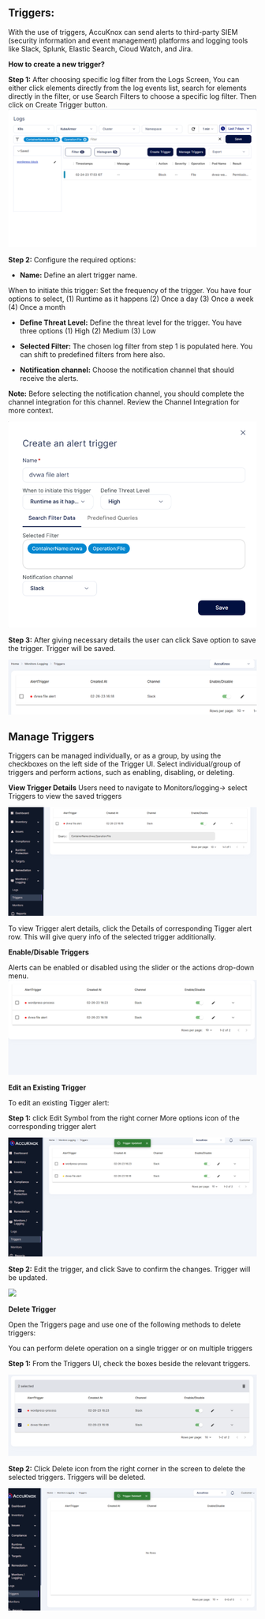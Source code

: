 ## **Triggers:**

With the use of triggers, AccuKnox can send alerts to third-party SIEM (security information and event management) platforms and logging tools like Slack, Splunk, Elastic Search, Cloud Watch, and Jira.

**How to create a new trigger?**

**Step 1:**  After choosing specific log filter from the Logs Screen, You can either click elements directly from the log events list, search for elements directly in the filter, or use Search Filters to choose a specific log filter. Then click on Create Trigger button. 
![](/saas/images/triggers-1.png)

**Step 2:** Configure the required options:

+ **Name:** Define an alert trigger name.

When to initiate this trigger: Set the frequency of the trigger. You have four options to select, (1) Runtime as it happens (2) Once a day (3) Once a week (4) Once a month

+ **Define Threat Level:** Define the threat level for the trigger. You have three options (1) High (2) Medium (3) Low

+ **Selected Filter:** The chosen log filter from step 1 is populated here. You can shift to predefined filters from here also.

+ **Notification channel:** Choose the notification channel that should receive the alerts.

**Note:** Before selecting the notification channel, you should complete the channel integration for this channel. Review the Channel Integration for more context.

![](/saas/images/triggers-2.png)

**Step 3:**  After giving necessary details the user can click Save option to save the trigger. Trigger will be saved. 


 ![](/saas/images/triggers-3.png)

## **Manage Triggers**
Triggers can be managed individually, or as a group, by using the checkboxes on the left side of the Trigger UI. Select individual/group of triggers and perform actions, such as enabling, disabling, or deleting. 

**View Trigger Details**
Users need to navigate to Monitors/logging-> select Triggers to view the saved triggers

![](/saas/images/trigger-view.png)
 

To view Trigger alert details, click the Details of corresponding Tigger alert row. This will give query info of the selected trigger additionally.

**Enable/Disable Triggers**

Alerts can be enabled or disabled using the slider or the actions drop-down menu. 
![](/saas/images/enable-trigger.png)


**Edit an Existing Trigger**

To edit an existing Tigger alert:

**Step 1:** click Edit Symbol from the right corner More options icon of the corresponding trigger alert

![](/saas/images/edit-trigger-1.png)
 

**Step 2:** Edit the trigger, and click Save to confirm the changes. Trigger will be updated. 

![](/saas/images/edit-trigger-2.png)

**Delete Trigger**

Open the Triggers page and use one of the following methods to delete triggers:

You can perform delete operation on a single trigger or on multiple triggers

**Step 1:** From the Triggers UI, check the boxes beside the relevant triggers.

![](/saas/images/delete-trigger-1.png)
 

**Step 2:** Click Delete icon from the right corner in the screen to delete the selected triggers. Triggers will be deleted. 

![](/saas/images/delete-trigger-2.png)